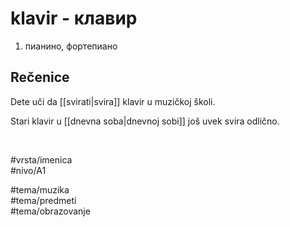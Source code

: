 # klavir - клавир

1. пианино, фортепиано

## Rečenice

Dete uči da [[svirati|svira]] klavir u muzičkoj školi.  

Stari klavir u [[dnevna soba|dnevnoj sobi]] još uvek svira odlično.

<br>

#vrsta/imenica  
#nivo/A1  

#tema/muzika  
#tema/predmeti  
#tema/obrazovanje
